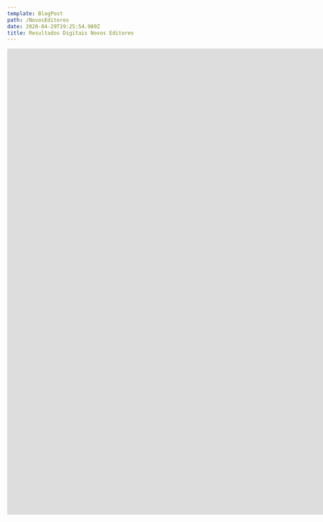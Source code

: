 ```yaml
---
template: BlogPost
path: /NovosEditores
date: 2020-04-29T19:25:54.989Z
title: Resultados Digitais Novos Editores
---
```

<iframe src="https://player.vimeo.com/video/332714040?title=0&byline=0&portrait=0" width="1920" height="1080" frameborder="0" webkitallowfullscreen mozallowfullscreen allowfullscreen></iframe>